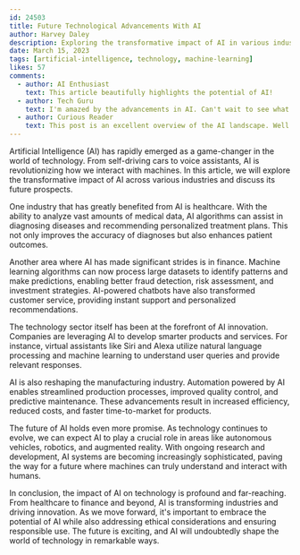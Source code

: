 ```yaml
---
id: 24503
title: Future Technological Advancements With AI
author: Harvey Daley
description: Exploring the transformative impact of AI in various industries.
date: March 15, 2023
tags: [artificial-intelligence, technology, machine-learning]
likes: 57
comments:
  - author: AI Enthusiast
    text: This article beautifully highlights the potential of AI!
  - author: Tech Guru
    text: I'm amazed by the advancements in AI. Can't wait to see what the future holds.
  - author: Curious Reader
    text: This post is an excellent overview of the AI landscape. Well done!
---
```


Artificial Intelligence (AI) has rapidly emerged as a game-changer in the world of technology. From self-driving cars to voice assistants, AI is revolutionizing how we interact with machines. In this article, we will explore the transformative impact of AI across various industries and discuss its future prospects.

One industry that has greatly benefited from AI is healthcare. With the ability to analyze vast amounts of medical data, AI algorithms can assist in diagnosing diseases and recommending personalized treatment plans. This not only improves the accuracy of diagnoses but also enhances patient outcomes.

Another area where AI has made significant strides is in finance. Machine learning algorithms can now process large datasets to identify patterns and make predictions, enabling better fraud detection, risk assessment, and investment strategies. AI-powered chatbots have also transformed customer service, providing instant support and personalized recommendations.

The technology sector itself has been at the forefront of AI innovation. Companies are leveraging AI to develop smarter products and services. For instance, virtual assistants like Siri and Alexa utilize natural language processing and machine learning to understand user queries and provide relevant responses.

AI is also reshaping the manufacturing industry. Automation powered by AI enables streamlined production processes, improved quality control, and predictive maintenance. These advancements result in increased efficiency, reduced costs, and faster time-to-market for products.

The future of AI holds even more promise. As technology continues to evolve, we can expect AI to play a crucial role in areas like autonomous vehicles, robotics, and augmented reality. With ongoing research and development, AI systems are becoming increasingly sophisticated, paving the way for a future where machines can truly understand and interact with humans.

In conclusion, the impact of AI on technology is profound and far-reaching. From healthcare to finance and beyond, AI is transforming industries and driving innovation. As we move forward, it's important to embrace the potential of AI while also addressing ethical considerations and ensuring responsible use. The future is exciting, and AI will undoubtedly shape the world of technology in remarkable ways.
